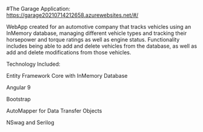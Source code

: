 #The Garage Application: https://garage20210714212658.azurewebsites.net/#/

WebApp created for an automotive company that tracks vehicles using an InMemory database, managing different vehicle types and tracking their horsepower and torque ratings as well as engine status. Functionality includes being able to add and delete vehicles from the database, as well as add and delete modifications from those vehicles.

Technology Included:

Entity Framework Core with InMemory Database

Angular 9

Bootstrap

AutoMapper for Data Transfer Objects

NSwag and Serilog
